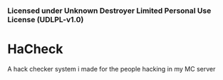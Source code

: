 ### Licensed under Unknown Destroyer Limited Personal Use License (UDLPL-v1.0)
# HaCheck
A hack checker system i made for the people hacking in my MC server
